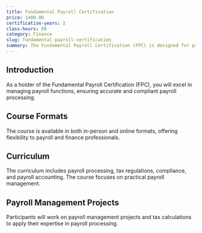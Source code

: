 ```yaml
---
title: Fundamental Payroll Certification
price: 1400.00
certification-years: 2
class-hours: 80
category: Finance
slug: fundamental-payroll-certification
summary: The Fundamental Payroll Certification (FPC) is designed for professionals in payroll and finance roles. This comprehensive course covers payroll processing, tax regulations, and compliance. It equips candidates with the skills needed to manage payroll functions and ensure accurate and compliant payroll processing.
---
```


## Introduction

As a holder of the Fundamental Payroll Certification (FPC), you will excel in managing payroll functions, ensuring accurate and compliant payroll processing.

## Course Formats

The course is available in both in-person and online formats, offering flexibility to payroll and finance professionals.

## Curriculum

The curriculum includes payroll processing, tax regulations, compliance, and payroll accounting. The course focuses on practical payroll management.

## Payroll Management Projects

Participants will work on payroll management projects and tax calculations to apply their expertise in payroll processing.

